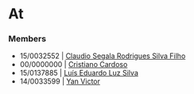# At

### Members

+ 15/0032552 | [Claudio Segala Rodrigues Silva Filho](www.github.com/claudiosegala)
+ 00/0000000 | [Cristiano Cardoso]()
+ 15/0137885 | [Luís Eduardo Luz Silva](https://github.com/lightguy875)
+ 14/0033599 | [Yan Victor]()
